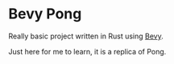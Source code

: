 # Bevy Pong

Really basic project written in Rust using [Bevy](https://bevyengine.org/).

Just here for me to learn, it is a replica of Pong.
